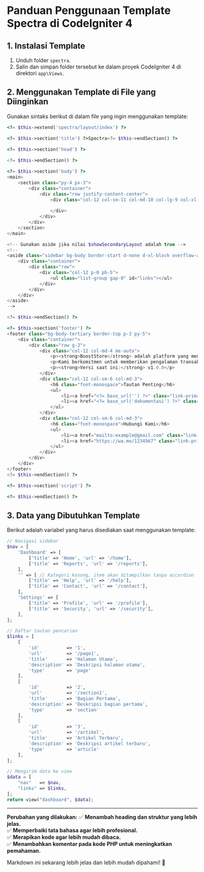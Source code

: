 # Panduan Penggunaan Template **Spectra** di CodeIgniter 4

## 1. Instalasi Template
1. Unduh folder `spectra`.
2. Salin dan simpan folder tersebut ke dalam proyek CodeIgniter 4 di direktori `app\Views`.

## 2. Menggunakan Template di File yang Diinginkan
Gunakan sintaks berikut di dalam file yang ingin menggunakan template:

```php
<?= $this->extend('spectra/layout/index') ?>

<?= $this->section('title') ?>Spectra<?= $this->endSection() ?>

<?= $this->section('head') ?>
    
<?= $this->endSection() ?>

<?= $this->section('body') ?>
<main>
    <section class="py-4 px-3">
        <div class="container">
            <div class="row justify-content-center">
                <div class="col-12 col-sm-11 col-md-10 col-lg-9 col-xl-8 overflow-auto">
                    
                </div>
            </div>
        </div>
    </section>
</main>

<!-- Gunakan aside jika nilai $showSecondaryLayout adalah true -->
<!-- 
<aside class="sidebar bg-body border-start d-none d-xl-block overflow-auto">
    <div class="container">
        <div class="row">
            <div class="col-12 p-0 pb-5">
                <ul class="list-group gap-0" id="links"></ul>
            </div>
        </div>
    </div>
</aside> 
-->

<?= $this->endSection() ?>

<?= $this->section('footer') ?>
<footer class="bg-body-tertiary border-top p-3 py-5">
    <div class="container">
        <div class="row g-2">
            <div class="col-12 col-md-4 me-auto">
                <p><strong>BoostStore</strong> adalah platform yang menyediakan layanan jual beli item Mobile Legends, jasa joki push rank, serta jual beli akun MLBB dengan aman dan terpercaya.</p>
                <p>Kami berkomitmen untuk memberikan pengalaman transaksi yang mudah, cepat, dan aman bagi para pemain Mobile Legends.</p>
                <p><strong>Versi saat ini:</strong> v1.0.0</p>
            </div>
            <div class="col-12 col-sm-6 col-md-3">
                <h6 class="font-monospace">Tautan Penting</h6>
                <ul>
                    <li><a href="<?= base_url('') ?>" class="link-primary font-monospace">Home</a></li>
                    <li><a href="<?= base_url('dokumentasi') ?>" class="link-primary font-monospace">Dokumentasi</a></li>
                </ul>
            </div>
            <div class="col-12 col-sm-6 col-md-3">
                <h6 class="font-monospace">Hubungi Kami</h6>
                <ul>
                    <li><a href="mailto:example@gmail.com" class="link-primary font-monospace">Email kami</a></li>
                    <li><a href="https://wa.me/1234567" class="link-primary font-monospace">WhatsApp Official</a></li>
                </ul>
            </div>
        </div>
    </div>
</footer>
<?= $this->endSection() ?>

<?= $this->section('script') ?>

<?= $this->endSection() ?>
```

## 3. Data yang Dibutuhkan Template
Berikut adalah variabel yang harus disediakan saat menggunakan template:

```php
// Navigasi sidebar
$nav = [
    'Dashboard' => [
        ['title' => 'Home', 'url' => '/home'],
        ['title' => 'Reports', 'url' => '/reports'],
    ],
    '' => [ // Kategori kosong, item akan ditampilkan tanpa accordion
        ['title' => 'Help', 'url' => '/help'],
        ['title' => 'Contact', 'url' => '/contact'],
    ],
    'Settings' => [
        ['title' => 'Profile', 'url' => '/profile'],
        ['title' => 'Security', 'url' => '/security'],
    ],
];

// Daftar tautan pencarian
$links = [
    [
        'id'          => '1',
        'url'         => '/page1',
        'title'       => 'Halaman Utama',
        'description' => 'Deskripsi halaman utama',
        'type'        => 'page'
    ],
    [
        'id'          => '2',
        'url'         => '/section1',
        'title'       => 'Bagian Pertama',
        'description' => 'Deskripsi bagian pertama',
        'type'        => 'section'
    ],
    [
        'id'          => '3',
        'url'         => '/artikel',
        'title'       => 'Artikel Terbaru',
        'description' => 'Deskripsi artikel terbaru',
        'type'        => 'article'
    ],
];

// Mengirim data ke view
$data = [
    "nav"   => $nav,
    "links" => $links,
];
return view("dashboard", $data);
```

---

**Perubahan yang dilakukan:**
✅ **Menambah heading dan struktur yang lebih jelas.**  
✅ **Memperbaiki tata bahasa agar lebih profesional.**  
✅ **Merapikan kode agar lebih mudah dibaca.**  
✅ **Menambahkan komentar pada kode PHP untuk meningkatkan pemahaman.**  

Markdown ini sekarang lebih jelas dan lebih mudah dipahami! 🚀